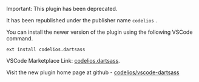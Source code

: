 Important: This plugin has been deprecated.


It has been republished under the publisher name `codelios` .


You can install the newer version of the plugin using the following VSCode command.

`
ext install codelios.dartsass
`

VSCode Marketplace Link: [codelios.dartsass](https://marketplace.visualstudio.com/items?itemName=codelios.dartsass).


Visit the new plugin home page at github - [codelios/vscode-dartsass](https://github.com/codelios/vscode-dartsass)